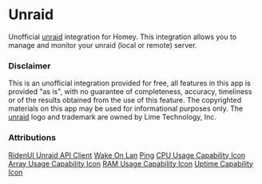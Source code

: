 # Unraid

Unofficial [unraid](https://unraid.net/) integration for Homey.
This integration allows you to manage and monitor your unraid (local or remote) server.


### Disclaimer
This is an unofficial integration provided for free, all features in this app is provided "as is", with no guarantee of completeness, accuracy, timeliness or of the results obtained from the use of this feature.
The copyrighted materials on this app may be used for informational purposes only. The [unraid](https://unraid.net/) logo and trademark are owned by Lime Technology, Inc.

### Attributions
[RidenUI Unraid API Client](https://unraid.ridenui.org/)
[Wake On Lan](https://github.com/song940/wake-on-lan)
[Ping](https://github.com/danielzzz/node-ping)
[CPU Usage Capability Icon](https://www.svgrepo.com/svg/454733/chip-computer-cpu)
[Array Usage Capability Icon](https://www.svgrepo.com/svg/454742/computer-device-digital-6)
[RAM Usage Capability Icon](https://www.svgrepo.com/svg/454734/computer-device-digital-3)
[Uptime Capability Icon](https://www.svgrepo.com/svg/415299/timer-clock-alarm-time-watch)